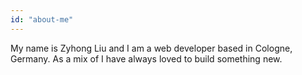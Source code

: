```yaml
---
id: "about-me"
---
```


My name is Zyhong Liu and I am a web developer based in Cologne, Germany. 
As a mix of I have always loved to build something new. 
